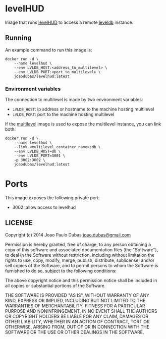 # levelHUD 

Image that runs [levelHUD][levelhud] to access a remote [leveldb][leveldb]
instance.

## Running

An example command to run this image is:

```shell
docker run -d \
    --name levelhud \
    --env LVLDB_HOST:<address_to_multilevel> \
    --env LVLDB_PORT:<port_to_multilevel> \
    joaodubas/levelhud:latest
```

### Environment variables

The connection to multilevel is made by two environment variables:

* `LVLDB_HOST`: ip address or hostname to the machine hosting multilevel
* `LVLDB_PORT`: port to the machine hosting multilevel

If the [multilevel][docker-multilevel] image is used to expose the multilevel
instance, you can link both:

```shell
docker run -d \
    --name levelhud \
    --link <multilevel_container_name>:db \
    --env LVLDB_HOST=db \
    --env LVLDB_PORT=3001 \
    -p 3002:3002 \
    joaodubas/levelhud:latest
```

# Ports

This image exposes the following private port:

* 3002: allow access to levelhud

## LICENSE

Copyright (c) 2014 Joao Paulo Dubas <joao.dubas@gmail.com>

Permission is hereby granted, free of charge, to any person obtaining a copy
of this software and associated documentation files (the "Software"), to deal
in the Software without restriction, including without limitation the rights
to use, copy, modify, merge, publish, distribute, sublicense, and/or sell
copies of the Software, and to permit persons to whom the Software is
furnished to do so, subject to the following conditions:

The above copyright notice and this permission notice shall be included in
all copies or substantial portions of the Software.

THE SOFTWARE IS PROVIDED "AS IS", WITHOUT WARRANTY OF ANY KIND, EXPRESS OR
IMPLIED, INCLUDING BUT NOT LIMITED TO THE WARRANTIES OF MERCHANTABILITY,
FITNESS FOR A PARTICULAR PURPOSE AND NONINFRINGEMENT. IN NO EVENT SHALL THE
AUTHORS OR COPYRIGHT HOLDERS BE LIABLE FOR ANY CLAIM, DAMAGES OR OTHER
LIABILITY, WHETHER IN AN ACTION OF CONTRACT, TORT OR OTHERWISE, ARISING FROM,
OUT OF OR IN CONNECTION WITH THE SOFTWARE OR THE USE OR OTHER DEALINGS IN
THE SOFTWARE.

[levelhud]: https://github.com/ricardobeat/levelhud
[leveldb]: https://code.google.com/p/leveldb/
[docker-multilevel]: https://index.docker.io/u/joaodubas/multilevel
